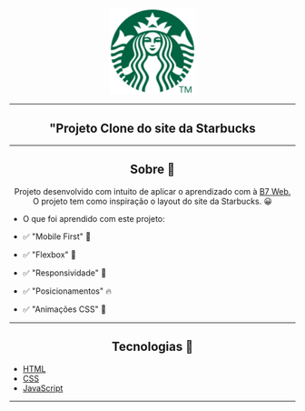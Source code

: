 <p align="center">
      <img src="/Assets/images/starbucks-nav-logo.svg" width="30%" alt="Awax Logo"/>
</p>

---

<h2 align="center">"Projeto Clone do site da Starbucks</h1>

---

<h2 align="center">Sobre 📖</h2>

   <p align="center">
      Projeto desenvolvido com intuito  de aplicar o aprendizado com à <a href="https://b7web.com.br/fullstack/">B7 Web.</a><br>
      O projeto tem como inspiração o layout do site da Starbucks. 😀<br>
   </p>

- O que foi aprendido com este projeto:

- ✅ "Mobile First" 💪
- ✅ "Flexbox" 👀
- ✅ "Responsividade" 📌
- ✅ "Posicionamentos" 🔥
- ✅ "Animações CSS" 🚀

---

<h2 align="center">Tecnologias 🚀</h2>

- [HTML](https://html.com/)
- [CSS](https://developer.mozilla.org/pt-BR/docs/Web/CSS)
- [JavaScript](https://www.javascript.com/)

---
